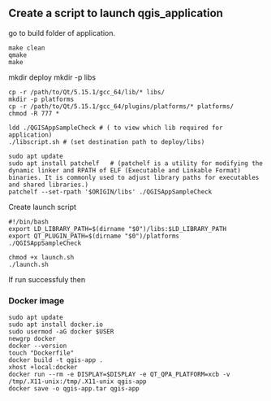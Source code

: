 ## Create a script to launch qgis_application

go to build folder of application.

```
make clean
qmake 
make 
```

mkdir deploy
mkdir -p libs
```
cp -r /path/to/Qt/5.15.1/gcc_64/lib/* libs/ 
mkdir -p platforms
cp -r /path/to/Qt/5.15.1/gcc_64/plugins/platforms/* platforms/
chmod -R 777 *
```

```
ldd ./QGISAppSampleCheck # ( to view which lib required for application)
./libscript.sh # (set destination path to deploy/libs)
```
```
sudo apt update
sudo apt install patchelf   # (patchelf is a utility for modifying the dynamic linker and RPATH of ELF (Executable and Linkable Format) binaries. It is commonly used to adjust library paths for executables and shared libraries.)
patchelf --set-rpath '$ORIGIN/libs' ./QGISAppSampleCheck
```

Create launch script
```
#!/bin/bash
export LD_LIBRARY_PATH=$(dirname "$0")/libs:$LD_LIBRARY_PATH
export QT_PLUGIN_PATH=$(dirname "$0")/platforms
./QGISAppSampleCheck
```

```
chmod +x launch.sh
./launch.sh
```
If run successfuly then

### Docker image

```
sudo apt update
sudo apt install docker.io
sudo usermod -aG docker $USER
newgrp docker
docker --version
touch "Dockerfile"
docker build -t qgis-app .
xhost +local:docker
docker run --rm -e DISPLAY=$DISPLAY -e QT_QPA_PLATFORM=xcb -v /tmp/.X11-unix:/tmp/.X11-unix qgis-app
docker save -o qgis-app.tar qgis-app
```